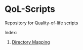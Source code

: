 # QoL-Scripts

Repository for Quality-of-life scripts

Index:

1. [Directory Mapping](https://github.com/zhangd23/QoL-Scripts#Dir_maps)


